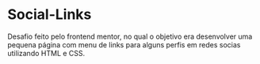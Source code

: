 # Social-Links
Desafio feito pelo frontend mentor, no qual o objetivo era desenvolver uma pequena página com menu de links para alguns perfis em redes socias utilizando HTML e CSS.
